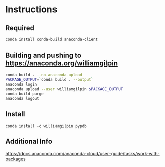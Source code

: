 # Instructions

## Required

```bash
conda install conda-build anaconda-client
```

## Building and pushing to https://anaconda.org/williamgilpin

```bash
conda build . --no-anaconda-upload
PACKAGE_OUTPUT=`conda build . --output`
anaconda login
anaconda upload --user williamgilpin $PACKAGE_OUTPUT
conda build purge
anaconda logout
```

## Install

```
conda install -c williamgilpin pypdb
```

## Additional Info
https://docs.anaconda.com/anaconda-cloud/user-guide/tasks/work-with-packages
